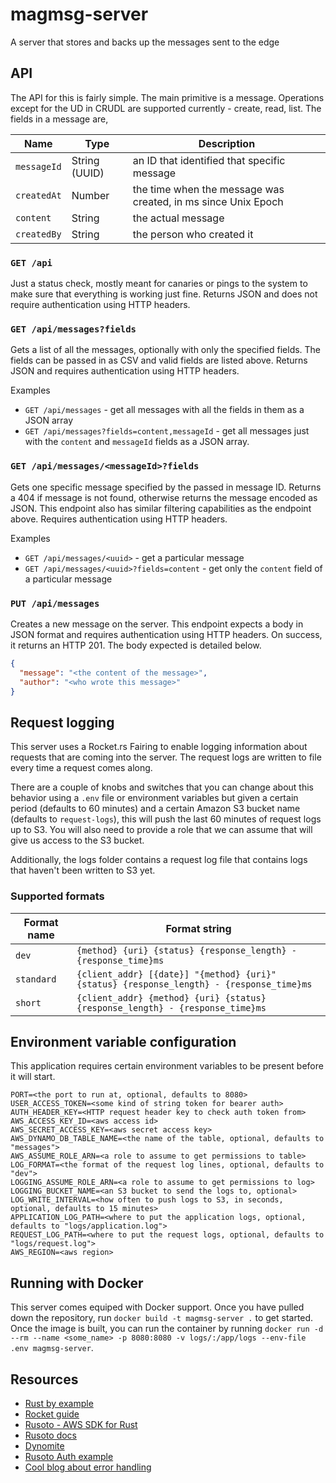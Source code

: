 # magmsg-server

A server that stores and backs up the messages sent to the edge

## API

The API for this is fairly simple. The main primitive is a message. Operations except for the UD in CRUDL are supported currently - create, read, list. The fields in a message are,

| Name        | Type          | Description                                                   |
| ----------- | ------------- | ------------------------------------------------------------- |
| `messageId` | String (UUID) | an ID that identified that specific message                   |
| `createdAt` | Number        | the time when the message was created, in ms since Unix Epoch |
| `content`   | String        | the actual message                                            |
| `createdBy` | String        | the person who created it                                     |

### `GET /api`

Just a status check, mostly meant for canaries or pings to the system to make sure that everything is working just fine. Returns JSON and does not require authentication using HTTP headers.

### `GET /api/messages?fields`

Gets a list of all the messages, optionally with only the specified fields. The fields can be passed in as CSV and valid fields are listed above. Returns JSON and requires authentication using HTTP headers.

Examples

- `GET /api/messages` - get all messages with all the fields in them as a JSON array
- `GET /api/messages?fields=content,messageId` - get all messages just with the `content` and `messageId` fields as a JSON array.

### `GET /api/messages/<messageId>?fields`

Gets one specific message specified by the passed in message ID. Returns a 404 if message is not found, otherwise returns the message encoded as JSON. This endpoint also has similar filtering capabilities as the endpoint above. Requires authentication using HTTP headers.

Examples

- `GET /api/messages/<uuid>` - get a particular message
- `GET /api/messages/<uuid>?fields=content` - get only the `content` field of a particular message

### `PUT /api/messages`

Creates a new message on the server. This endpoint expects a body in JSON format and requires authentication using HTTP headers. On success, it returns an HTTP 201. The body expected is detailed below.

```json
{
  "message": "<the content of the message>",
  "author": "<who wrote this message>"
}
```

## Request logging

This server uses a Rocket.rs Fairing to enable logging information about requests that are coming into the server. The request logs are written to file every time a request comes along.

There are a couple of knobs and switches that you can change about this behavior using a `.env` file or environment variables but given a certain period (defaults to 60 minutes) and a certain Amazon S3 bucket name (defaults to `request-logs`), this will push the last 60 minutes of request logs up to S3. You will also need to provide a role that we can assume that will give us access to the S3 bucket.

Additionally, the logs folder contains a request log file that contains logs that haven't been written to S3 yet.

### Supported formats

| Format name | Format string                                                                            |
| ----------- | ---------------------------------------------------------------------------------------- |
| `dev`       | `{method} {uri} {status} {response_length} - {response_time}ms`                          |
| `standard`  | `{client_addr} [{date}] "{method} {uri}" {status} {response_length} - {response_time}ms` |
| `short`     | `{client_addr} {method} {uri} {status} {response_length} - {response_time}ms`            |

## Environment variable configuration

This application requires certain environment variables to be present before it will start.

```
PORT=<the port to run at, optional, defaults to 8080>
USER_ACCESS_TOKEN=<some kind of string token for bearer auth>
AUTH_HEADER_KEY=<HTTP request header key to check auth token from>
AWS_ACCESS_KEY_ID=<aws access id>
AWS_SECRET_ACCESS_KEY=<aws secret access key>
AWS_DYNAMO_DB_TABLE_NAME=<the name of the table, optional, defaults to "messages">
AWS_ASSUME_ROLE_ARN=<a role to assume to get permissions to table>
LOG_FORMAT=<the format of the request log lines, optional, defaults to "dev">
LOGGING_ASSUME_ROLE_ARN=<a role to assume to get permissions to log>
LOGGING_BUCKET_NAME=<an S3 bucket to send the logs to, optional>
LOG_WRITE_INTERVAL=<how often to push logs to S3, in seconds, optional, defaults to 15 minutes>
APPLICATION_LOG_PATH=<where to put the application logs, optional, defaults to "logs/application.log">
REQUEST_LOG_PATH=<where to put the request logs, optional, defaults to "logs/request.log">
AWS_REGION=<aws region>
```

## Running with Docker

This server comes equiped with Docker support. Once you have pulled down the repository, run `docker build -t magmsg-server .` to get started. Once the image is built, you can run the container by running `docker run -d --rm --name <some_name> -p 8080:8080 -v logs/:/app/logs --env-file .env magmsg-server`.

## Resources

- [Rust by example](https://doc.rust-lang.org/stable/rust-by-example/index.html)
- [Rocket guide](https://rocket.rs/v0.4/guide/introduction/)
- [Rusoto - AWS SDK for Rust](https://github.com/rusoto/rusoto)
- [Rusoto docs](https://www.rusoto.org/index.html)
- [Dynomite](https://github.com/softprops/dynomite)
- [Rusoto Auth example](https://github.com/lucdew/rusoto-example)
- [Cool blog about error handling](https://nick.groenen.me/posts/rust-error-handling/)
